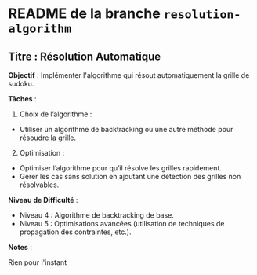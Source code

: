 # README de la branche `resolution-algorithm`

## Titre : Résolution Automatique

**Objectif** : Implémenter l'algorithme qui résout automatiquement la grille de sudoku.

**Tâches** :

1. Choix de l’algorithme :

- Utiliser un algorithme de backtracking ou une autre méthode pour résoudre la grille.

2. Optimisation :

- Optimiser l’algorithme pour qu’il résolve les grilles rapidement.
- Gérer les cas sans solution en ajoutant une détection des grilles non résolvables.

**Niveau de Difficulté** :

- Niveau 4 : Algorithme de backtracking de base.
- Niveau 5 : Optimisations avancées (utilisation de techniques de propagation des contraintes, etc.).

**Notes** :

Rien pour l'instant

